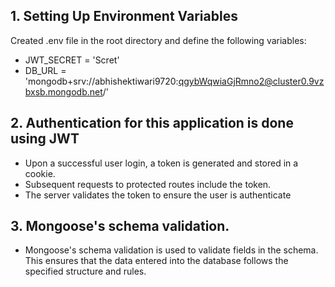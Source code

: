

## 1. Setting Up Environment Variables

Created .env file in the root directory and define the following variables:

- JWT_SECRET = 'Scret'
- DB_URL =  'mongodb+srv://abhishektiwari9720:qgybWqwiaGjRmno2@cluster0.9vzbxsb.mongodb.net/'

## 2. Authentication for this application is done using JWT 
- Upon a successful user login, a token is generated and stored in a cookie.
- Subsequent requests to protected routes include the token.
- The server validates the token to ensure the user is authenticate

## 3. Mongoose's schema validation.
- Mongoose's schema validation is used to validate fields in the schema. This ensures that the data entered into the database follows the specified structure and rules.